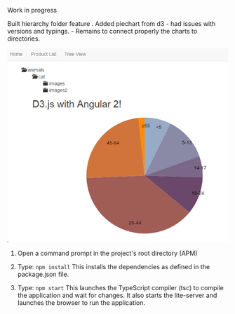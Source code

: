 Work in progress 

Built hierarchy folder feature .
Added piechart from d3 - had issues with versions and typings. - Remains to connect properly the charts to directories.

![Alt text](https://github.com/Kaidanov/angular2-d3/blob/master/screenshot.png "Angular 2 - Built hierarchy with piechart from d3")

1) Open a command prompt in the project's root directory (APM)

2) Type: `npm install`
    This installs the dependencies as defined in the package.json file.
    
3) Type: `npm start`
    This launches the TypeScript compiler (tsc) to compile the application and wait for changes. 
    It also starts the lite-server and launches the browser to run the application.
